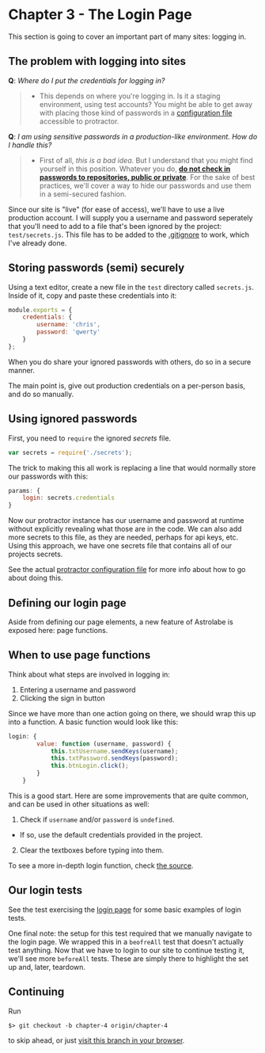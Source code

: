 # Chapter 3 - The Login Page

This section is going to cover an important part of many sites: logging in.

## The problem with logging into sites

**Q**: *Where do I put the credentials for logging in?*

>  - This depends on where you're logging in. Is it a staging environment, using test accounts? You might be able to get away with placing those kind of passwords in a [configuration file](https://github.com/angular/protractor/blob/cda66d7d9efa48a9acb08d2f97c79fbe7baa31d7/referenceConf.js#L85) accessible to protractor.

**Q**: *I am using sensitive passwords in a production-like environment. How do I handle this?*

>  - First of all, *this is a bad idea*. But I understand that you might find yourself in this position. Whatever you do, [**do not check in passwords to repositories, public or private**](https://help.github.com/articles/remove-sensitive-data). For the sake of best practices, we'll cover a way to hide our passwords and use them in a semi-secured fashion.

Since our site is "live" (for ease of access), we'll have to use a live production account. I will supply you a username and password seperately that you'll need to add to a file that's been ignored by the project: `test/secrets.js`. This file has to be added to the [.gitignore](.gitignore) to work, which I've already done.

## Storing passwords (semi) securely

Using a text editor, create a new file in the `test` directory called `secrets.js`. Inside of it, copy and paste these credentials into it:

```js
module.exports = {
    credentials: {
        username: 'chris',
        password: 'qwerty'
    }
};
```

When you do share your ignored passwords with others, do so in a secure manner.

The main point is, give out production credentials on a per-person basis, and do so manually.

## Using ignored passwords

First, you need to `require` the ignored *secrets* file.

```js
var secrets = require('./secrets');
```

The trick to making this all work is replacing a line that would normally store our passwords with this:

```js
params: {
    login: secrets.credentials
}
```

Now our protractor instance has our username and password at runtime without explicitly revealing what those are in the code. We can also add more secrets to this file, as they are needed, perhaps for api keys, etc. Using this approach, we have one secrets file that contains all of our projects secrets.

See the actual [protractor configuration file](test/protractor.conf.js) for more info about how to go about doing this.

## Defining our login page

Aside from defining our page elements, a new feature of Astrolabe is exposed here: page functions.

## When to use page functions

Think about what steps are involved in logging in:

1. Entering a username and password
2. Clicking the sign in button

Since we have more than one action going on there, we should wrap this up into a function. A basic function would look like this:

```javascript
login: {
        value: function (username, password) {
            this.txtUsername.sendKeys(username);
            this.txtPassword.sendKeys(password);
            this.btnLogin.click();
        }
    }
```

This is a good start. Here are some improvements that are quite common, and can be used in other situations as well:

1. Check if `username` and/or `password` is `undefined`.
  - If so, use the default credentials provided in the project.
2. Clear the textboxes before typing into them.

To see a more in-depth login function, check [the source](test/pages/login/Form.js).

## Our login tests

See the test exercising the [login page](test/stories/login.js) for some basic examples of login tests.

One final note: the setup for this test required that we manually navigate to the login page. We wrapped this in a `beofreAll` test that doesn't actually test anything. Now that we have to login to our site to continue testing it, we'll see more `beforeAll` tests. These are simply there to highlight the set up and, later, teardown.

## Continuing

Run

    $> git checkout -b chapter-4 origin/chapter-4

to skip ahead, or just [visit this branch in your browser](../../tree/chapter-4).
